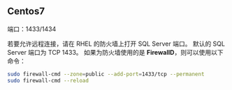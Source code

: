 ## Centos7

端口：1433/1434

若要允许远程连接，请在 RHEL 的防火墙上打开 SQL Server 端口。 默认的 SQL Server 端口为 TCP 1433。 如果为防火墙使用的是 **FirewallD**，则可以使用以下命令：

```bash
sudo firewall-cmd --zone=public --add-port=1433/tcp --permanent
sudo firewall-cmd --reload
```

